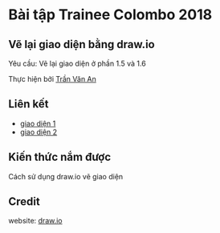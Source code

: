 # Bài tập Trainee Colombo 2018

## Vẽ lại giao diện bằng draw.io

Yêu cầu:
   Vẽ lại giao diện ở phần 1.5 và 1.6

Thực hiện bởi [Trần Văn An](https://github.com/trananuet)

## Liên kết

- [giao diện 1](https://drive.google.com/file/d/12S-47SF5-vKWnGezlX-d65Chd2PxdpOp/view?usp=sharing)
- [giao diện 2](https://drive.google.com/file/d/1RXj4YeltHXI08iKQ4iJ7j7dEvWPLWz6e/view?usp=sharing)

## Kiến thức nắm được

Cách sử dụng draw.io vẽ giao diện

## Credit

website: [draw.io](draw.io)
